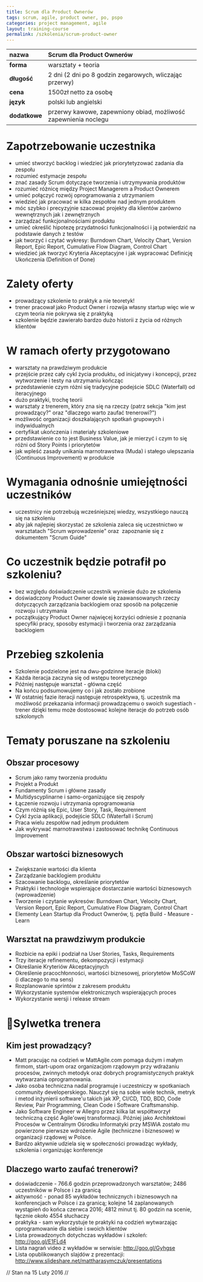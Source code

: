 ```yaml
---
title: Scrum dla Product Ownerów
tags: scrum, agile, product owner, po, pspo
categories: project management, agile
layout: training-course
permalink: /szkolenia/scrum-product-owner
---
```


| nazwa         | Scrum dla Product Ownerów                                       |
|:--------------|:----------------------------------------------------------------|
| **forma**     | warsztaty + teoria                                              |
| **długość**   | 2 dni (2 dni po 8 godzin zegarowych, wliczając przerwy)         |
| **cena**      | 1500zł netto za osobę                                           |
| **język**     | polski lub angielski                                            |
| **dodatkowe** | przerwy kawowe, zapewniony obiad, możliwość zapewnienia noclegu |

Zapotrzebowanie uczestnika
==========================
* umieć stworzyć backlog i wiedzieć jak priorytetyzować zadania dla zespołu
* rozumieć estymacje zespołu
* znać zasady Scrum dotyczące tworzenia i utrzymywania produktów
* rozumieć różnicę między Project Managerem a Product Ownerem
* umieć połączyć rozwój oprogramowania z utrzymaniem
* wiedzieć jak pracować w kilka zespołów nad jednym produktem
* móc szybko i precyzyjnie szacować projekty dla klientów zarówno wewnętrznych jak i zewnętrznych
* zarządzać funkcjonalnościami produktu
* umieć określić hipotezę przydatności funkcjonalności i ją potwierdzić na podstawie danych z testów
* jak tworzyć i czytać wykresy: Burndown Chart, Velocity Chart, Version Report, Epic Report, Cumulative Flow Diagram, Control Chart
* wiedzieć jak tworzyć Kryteria Akceptacyjne i jak wypracować Definicję Ukończenia (Definition of Done)

Zalety oferty
=============
* prowadzący szkolenie to praktyk a nie teoretyk!
* trener pracował jako Product Owner i rozwija własny startup więc wie w czym teoria nie pokrywa się z praktyką
* szkolenie będzie zawierało bardzo dużo historii z życia od różnych klientów

W ramach oferty przygotowano
============================
* warsztaty na prawdziwym produkcie
* przejście przez cały cykl życia produktu, od inicjatywy i koncepcji, przez wytworzenie i testy na utrzymaniu kończąc
* przedstawienie czym różni się tradycyjne podejście SDLC (Waterfall) od iteracyjnego
* dużo praktyki, trochę teorii
* warsztaty z trenerem, który zna się na rzeczy (patrz sekcja "kim jest prowadzący?" oraz "dlaczego warto zaufać trenerowi?")
* możliwość organizacji doszkalających spotkań grupowych i indywidualnych
* certyfikat ukończenia i materiały szkoleniowe
* przedstawienie co to jest Business Value, jak je mierzyć i czym to się różni od Story Points i priorytetów
* jak wpleść zasady unikania marnotrawstwa (Muda) i stałego ulepszania (Continuous Improvement) w produkcie

Wymagania odnośnie umiejętności uczestników
===========================================
* uczestnicy nie potrzebują wcześniejszej wiedzy, wszystkiego nauczą się na szkoleniu
* aby jak najlepiej skorzystać ze szkolenia zaleca się uczestnictwo w warsztatach "Scrum wprowadzenie" oraz  zapoznanie się z dokumentem "Scrum Guide"

Co uczestnik będzie potrafił po szkoleniu?
==========================================
* bez względu doświadczenie uczestnik wyniesie dużo ze szkolenia
* doświadczony Product Owner dowie się zaawansowanych rzeczy dotyczących zarządzania backlogiem oraz sposób na połączenie rozwoju i utrzymania
* początkujący Product Owner najwięcej korzyści odniesie z poznania specyfiki pracy, sposoby estymacji i tworzenia oraz zarządzania backlogiem

Przebieg szkolenia
==================
* Szkolenie podzielone jest na dwu-godzinne iteracje (bloki)
* Każda iteracja zaczyna się od wstępu teoretycznego
* Później następuje warsztat - główna część
* Na końcu podsumowujemy co i jak zostało zrobione
* W ostatniej fazie iteracji następuje retrospektywa, tj. uczestnik ma możliwość przekazania informacji prowadzącemu o swoich sugestiach - trener dzięki temu może dostosować kolejne iteracje do potrzeb osób szkolonych

Tematy poruszane na szkoleniu
=============================

Obszar procesowy
----------------
* Scrum jako ramy tworzenia produktu
* Projekt a Produkt
* Fundamenty Scrum i główne zasady
* Multidyscyplinarne i samo-organizujące się zespoły
* Łączenie rozwoju i utrzymania oprogramowania
* Czym różnią się Epic, User Story, Task, Requirement
* Cykl życia aplikacji, podejście SDLC (Waterfall i Scrum)
* Praca wielu zespołów nad jednym produktem
* Jak wykrywać marnotrawstwa i zastosować technikę Continuous Improvement

Obszar wartości biznesowych
---------------------------
* Zwiększanie wartości dla klienta
* Zarządzanie backlogiem produktu
* Szacowanie backlogu, określanie priorytetów
* Praktyki i technologie wspierające dostarczanie wartości biznesowych (wprowadzenie)
* Tworzenie i czytanie wykresów: Burndown Chart, Velocity Chart, Version Report, Epic Report, Cumulative Flow Diagram, Control Chart
* Elementy Lean Startup dla Product Ownerów, tj. pętla Build - Measure - Learn

Warsztat na prawdziwym produkcie
--------------------------------
* Rozbicie na epiki i podział na User Stories, Tasks, Requirements
* Trzy iteracje refinementu, dekompozycji i estymacji
* Określanie Kryteriów Akceptacyjnych
* Określenie pracochłonności, wartości biznesowej, priorytetów MoSCoW (i dlaczego to ma sens)
* Rozplanowanie sprintów z zakresem produktu
* Wykorzystanie systemów elektronicznych wspierających proces
* Wykorzystanie wersji i release stream

Sylwetka trenera
================

Kim jest prowadzący?
--------------------
* Matt pracując na codzień w MattAgile.com pomaga dużym i małym firmom, start-upom oraz organizacjom rządowym przy wdrażaniu procesów, zwinnych metodyk oraz dobrych programistycznych praktyk wytwarzania oprogramowania.
* Jako osoba techniczna nadal programuje i uczestniczy w spotkaniach community developerskiego. Nauczył się na sobie wiele technik, metryk i metod inżynierii software'u takich jak XP, CI/CD, TDD, BDD, Code Review, Pair Programming, Clean Code i Software Craftsmanship.
* Jako Software Engineer w Allegro przez kilka lat współtworzył techniczną część Agile'owej transformacji. Później jako Architektowi Procesów w Centralnym Ośrodku Informatyki przy MSWiA zostało mu powierzone pierwsze wdrożenie Agile (techniczne i biznesowe) w organizacji rządowej w Polsce.
* Bardzo aktywnie udziela się w społeczności prowadząc wykłady, szkolenia i organizując konferencje

Dlaczego warto zaufać trenerowi?
--------------------------------
* doświadczenie - 766.6 godzin przeprowadzonych warsztatów; 2486 uczestników w Polsce i za granicą
* aktywność - ponad 85 wykładów technicznych i biznesowych na konferencjach w Polsce i za granicą; kolejne 14 zaplanowanych wystąpień do końca czerwca 2016; 4812 minut tj. 80 godzin na scenie, łącznie około 4554 słuchaczy
* praktyka - sam wykorzystuje te praktyki na codzień wytwarzając oprogramowanie dla siebie i swoich klientów
* Lista prowadzonych dotychczas wykładów i szkoleń: http://goo.gl/E1FLd4
* Lista nagrań video z wykładów w serwisie: http://goo.gl/Gyhgse
* Lista opublikowanych slajdów z prezentacji: http://www.slideshare.net/mattharasymczuk/presentations

// Stan na 15 Luty 2016 //
